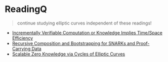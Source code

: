 # ReadingQ
> continue studying elliptic curves independent of these readings!

* [Incrementally Verifiable Computation or Knowledge Implies Time/Space Efficiency](https://pdfs.semanticscholar.org/4074/97eeb99a9341714e9db05b57f500270139d7.pdf)
* [Recursive Composition and Bootstrapping for SNARKs and Proof-Carrying Data](https://eprint.iacr.org/2012/095)
* [Scalable Zero Knowledge via Cycles of Elliptic Curves](https://eprint.iacr.org/2014/595)